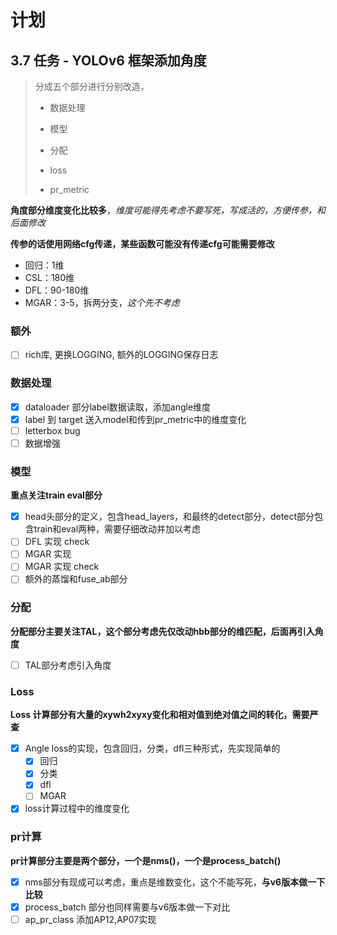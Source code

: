 # 计划

## 3.7 任务 - YOLOv6 框架添加角度

> 分成五个部分进行分别改造，
>
>- 数据处理
>
>- 模型
> - 分配
> - loss
> - pr_metric

**角度部分维度变化比较多**，*维度可能得先考虑不要写死，写成活的，方便传参，和后面修改*

**传参的话使用网络cfg传递，某些函数可能没有传递cfg可能需要修改**

- 回归：1维
- CSL：180维
- DFL：90-180维
- MGAR：3-5，拆两分支，*这个先不考虑*

### 额外
- [ ] rich库, 更换LOGGING, 额外的LOGGING保存日志
### 数据处理

- [x] dataloader 部分label数据读取，添加angle维度
- [x] label 到 target 送入model和传到pr_metric中的维度变化
- [ ] letterbox bug
- [ ] 数据增强
### 模型

**重点关注train eval部分**

- [x] head头部分的定义，包含head_layers，和最终的detect部分，detect部分包含train和eval两种，需要仔细改动并加以考虑
- [ ] DFL 实现 check
- [ ] MGAR 实现
- [ ] MGAR 实现 check
- [ ] 额外的蒸馏和fuse_ab部分

### 分配

**分配部分主要关注TAL，这个部分考虑先仅改动hbb部分的维匹配，后面再引入角度**

- [ ] TAL部分考虑引入角度

### Loss

**Loss 计算部分有大量的xywh2xyxy变化和相对值到绝对值之间的转化，需要严查**

- [x] Angle loss的实现，包含回归，分类，dfl三种形式，先实现简单的
  - [x] 回归
  - [x] 分类
  - [x] dfl
  - [ ] MGAR

- [x] loss计算过程中的维度变化

### pr计算

**pr计算部分主要是两个部分，一个是nms()，一个是process_batch()**

- [x] nms部分有现成可以考虑，重点是维数变化，这个不能写死，**与v6版本做一下比较**
- [x] process_batch 部分也同样需要与v6版本做一下对比
- [ ] ap_pr_class 添加AP12,AP07实现
